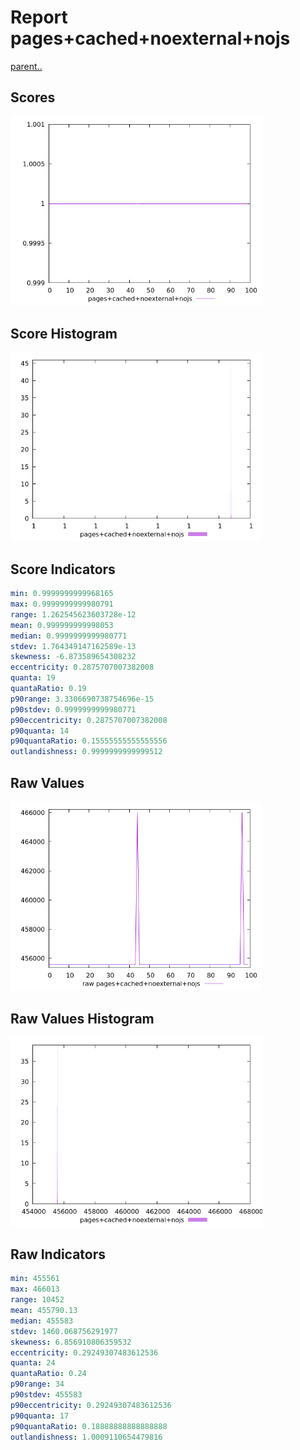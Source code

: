 # Report pages+cached+noexternal+nojs

[parent..](./..)  


## Scores

![score](./score.png)  

## Score Histogram

![hist](./hist.png)  

## Score Indicators

```yaml
min: 0.9999999999968165
max: 0.9999999999980791
range: 1.262545623603728e-12
mean: 0.999999999998053
median: 0.9999999999980771
stdev: 1.764349147162589e-13
skewness: -6.873589654308232
eccentricity: 0.2875707007382008
quanta: 19
quantaRatio: 0.19
p90range: 3.3306690738754696e-15
p90stdev: 0.9999999999980771
p90eccentricity: 0.2875707007382008
p90quanta: 14
p90quantaRatio: 0.15555555555555556
outlandishness: 0.9999999999999512

```

## Raw Values

![raw](./raw.png)  

## Raw Values Histogram

![raw hist](./raw_hist.png)  

## Raw Indicators

```yaml
min: 455561
max: 466013
range: 10452
mean: 455790.13
median: 455583
stdev: 1460.068756291977
skewness: 6.856910806359532
eccentricity: 0.29249307483612536
quanta: 24
quantaRatio: 0.24
p90range: 34
p90stdev: 455583
p90eccentricity: 0.29249307483612536
p90quanta: 17
p90quantaRatio: 0.18888888888888888
outlandishness: 1.0009110654479816

```

<style>
  img {
    max-width: 80%;
  }
</style>
      
